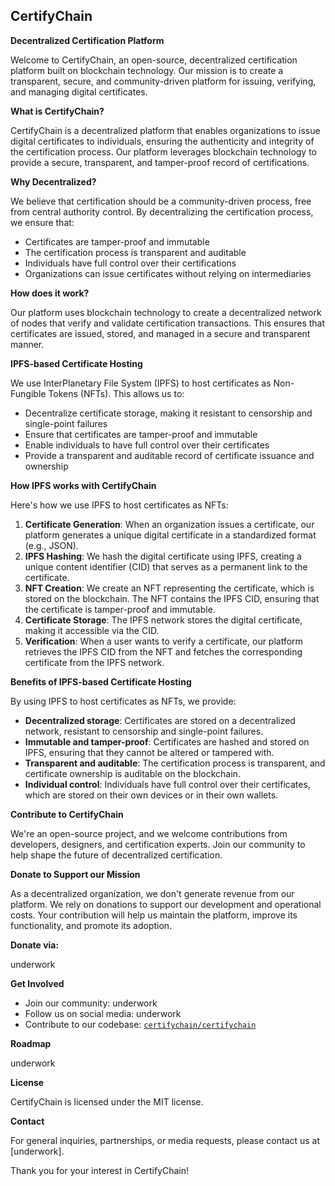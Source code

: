 ## CertifyChain

**Decentralized Certification Platform**

Welcome to CertifyChain, an open-source, decentralized certification platform built on blockchain technology. Our mission is to create a transparent, secure, and community-driven platform for issuing, verifying, and managing digital certificates.

**What is CertifyChain?**

CertifyChain is a decentralized platform that enables organizations to issue digital certificates to individuals, ensuring the authenticity and integrity of the certification process. Our platform leverages blockchain technology to provide a secure, transparent, and tamper-proof record of certifications.

**Why Decentralized?**

We believe that certification should be a community-driven process, free from central authority control. By decentralizing the certification process, we ensure that:

* Certificates are tamper-proof and immutable
* The certification process is transparent and auditable
* Individuals have full control over their certifications
* Organizations can issue certificates without relying on intermediaries

**How does it work?**

Our platform uses blockchain technology to create a decentralized network of nodes that verify and validate certification transactions. This ensures that certificates are issued, stored, and managed in a secure and transparent manner.

**IPFS-based Certificate Hosting**

We use InterPlanetary File System (IPFS) to host certificates as Non-Fungible Tokens (NFTs). This allows us to:

* Decentralize certificate storage, making it resistant to censorship and single-point failures
* Ensure that certificates are tamper-proof and immutable
* Enable individuals to have full control over their certificates
* Provide a transparent and auditable record of certificate issuance and ownership

**How IPFS works with CertifyChain**

Here's how we use IPFS to host certificates as NFTs:

1. **Certificate Generation**: When an organization issues a certificate, our platform generates a unique digital certificate in a standardized format (e.g., JSON).
2. **IPFS Hashing**: We hash the digital certificate using IPFS, creating a unique content identifier (CID) that serves as a permanent link to the certificate.
3. **NFT Creation**: We create an NFT representing the certificate, which is stored on the blockchain. The NFT contains the IPFS CID, ensuring that the certificate is tamper-proof and immutable.
4. **Certificate Storage**: The IPFS network stores the digital certificate, making it accessible via the CID.
5. **Verification**: When a user wants to verify a certificate, our platform retrieves the IPFS CID from the NFT and fetches the corresponding certificate from the IPFS network.

**Benefits of IPFS-based Certificate Hosting**

By using IPFS to host certificates as NFTs, we provide:

* **Decentralized storage**: Certificates are stored on a decentralized network, resistant to censorship and single-point failures.
* **Immutable and tamper-proof**: Certificates are hashed and stored on IPFS, ensuring that they cannot be altered or tampered with.
* **Transparent and auditable**: The certification process is transparent, and certificate ownership is auditable on the blockchain.
* **Individual control**: Individuals have full control over their certificates, which are stored on their own devices or in their own wallets.

**Contribute to CertifyChain**

We're an open-source project, and we welcome contributions from developers, designers, and certification experts. Join our community to help shape the future of decentralized certification.

**Donate to Support our Mission**

As a decentralized organization, we don't generate revenue from our platform. We rely on donations to support our development and operational costs. Your contribution will help us maintain the platform, improve its functionality, and promote its adoption.

**Donate via:**

underwork

**Get Involved**

* Join our community: underwork
* Follow us on social media: underwork
* Contribute to our codebase: [`certifychain/certifychain`](https://github.com/certifychain/certifychain)

**Roadmap**

underwork

**License**

CertifyChain is licensed under the MIT license.

**Contact**

For general inquiries, partnerships, or media requests, please contact us at [underwork].

Thank you for your interest in CertifyChain!
